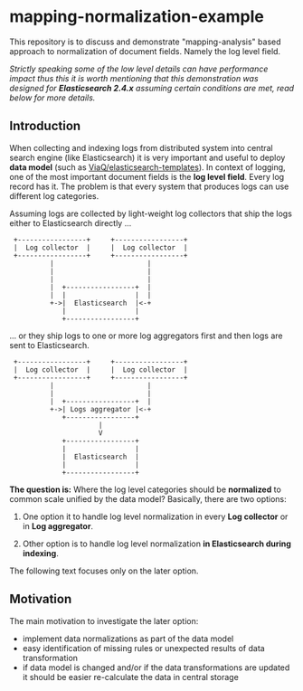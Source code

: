 # mapping-normalization-example

This repository is to discuss and demonstrate "mapping-analysis" based approach
to normalization of document fields. Namely the log level field.

_Strictly speaking some of the low level details can have performance impact thus this it is
worth mentioning that this demonstration was designed for **Elasticsearch 2.4.x** assuming
certain conditions are met, read below for more details._

## Introduction

When collecting and indexing logs from distributed system into central search engine (like Elasticsearch)
it is very important and useful to deploy **data model**
(such as [ViaQ/elasticsearch-templates](https://github.com/ViaQ/elasticsearch-templates)).
In context of logging, one of the most important document fields is the **log level field**. 
Every log record has it. The problem is that every system that produces logs can use different
log categories.

Assuming logs are collected by light-weight log collectors that ship the logs either 
  to Elasticsearch directly ...
   
````
 +-----------------+     +-----------------+
 |  Log collector  |     |  Log collector  |
 +-----------------+     +-----------------+
          |                       |
          |                       |
          |                       |
          |  +-----------------+  |
          |  |                 |  |
          +->|  Elasticsearch  |<-+
             |                 |
             +-----------------+
````
... or they ship logs to one or more log aggregators first and then logs are sent
to Elasticsearch.
````
 +-----------------+     +-----------------+
 |  Log collector  |     |  Log collector  |
 +-----------------+     +-----------------+
          |                       |
          |                       |         
          |  +-----------------+  | 
          +->| Logs aggregator |<-+
             +-----------------+                  
                      |
                      V
             +-----------------+
             |                 |
             |  Elasticsearch  |
             |                 |
             +-----------------+
````

**The question is:**
 Where the log level categories should be **normalized**
to common scale unified by the data model? Basically, there are two options:

1. One option it to handle log level normalization in every **Log collector**
or in **Log aggregator**.

2. Other option is to handle log level normalization **in Elasticsearch during indexing**.

The following text focuses only on the later option.

## Motivation

The main motivation to investigate the later option: 

- implement data normalizations as part of the data model
- easy identification of missing rules or unexpected results of data transformation
- if data model is changed and/or if the data transformations are updated it should
  be easier re-calculate the data in central storage
